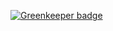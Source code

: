 
[![Greenkeeper badge](https://badges.greenkeeper.io/kirangadhave/mvvm_ts.svg)](https://greenkeeper.io/)
